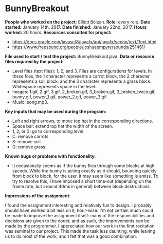 BunnyBreakout
=============

**People who worked on the project:** Elliott Bolzan. **Role:** every role.
**Date started:** January 14th, 2017. **Date finished:** January 22nd, 2017. **Hours worked:** 30 hours.
**Resources consulted for project:**

 - https://docs.oracle.com/javase/8/javafx/api/javafx/scene/text/Text.html
 - https://www.freesound.org/people/joshuaempyre/sounds/251461/

**File used to start / test the project:** BunnyBreakout.java.
**Data or resource files required by the project:**

 - Level files (text files): 1, 2, and 3. Files are configurations for levels. In these files, the 1 character represents a carrot block, the 2 character represents a soil block, and the 3 character represents a grass block. Whitespace represents space in the level.
 - Images: 1.gif, 2.gif, 3.gif, 2_broken.gif, 3_broken.gif, 3_broken_twice.gif, bunny.gif, power_1.gif, power_2.gif, power_3.gif.
 - Music: song.mp3.

**Key inputs that may be used during the program:**

 - Left and right arrows, to move top hat in the corresponding directions.
 - Space bar: extend top hat the width of the screen.
 - 1, 2, or 3: go to corresponding level.
 - C: remove carrots.
 - S: remove soil.
 - G: remove grass.

**Known bugs or problems with functionality:**

 - It occasionally seems as if the bunny flies through some blocks at high speeds. While the bunny is acting exactly as it should, bouncing quickly from block to block, for the user, it may seem like something is amiss. To try to resolve this, I have imposed a short time-out (depending on the frame rate, but around 40ms in general) between block destructions.

**Impressions of the assignment:**

I found the assignment interesting and relatively fun to design. I probably should have worked a bit less on it, hour-wise. I'm not certain much could be made to improve the assignment itself: many of the responsibilities and decisions are given to the coder, and as such, the improvements can be made by the programmer. I appreciated how our work in the first recitation was seminal to our project. This made the task less daunting, while leaving us to do most of the work, and I felt that was a good combination.
